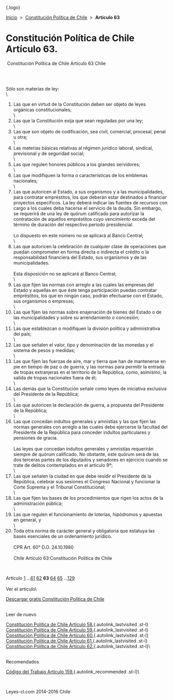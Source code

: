 <div class="wrapper">

[](/index.htm){.logo}
<div class="breadcrumbs">

[Inicio](/index.htm)  &gt;  [Constitución Política de
Chile](/constitucion_politica_de_chile.htm "Constitución Política de Chile")
 &gt;  **Artículo 63**

</div>

<div class="middle">

<div class="container">

Constitución Política de Chile\
Artículo 63.
===============================

<div id="goser">

</div>

﻿
Constitución Política de Chile Artículo 63 Chile

\
﻿
<div id="squareAds">

</div>

<div id="statya">

Sólo son materias de ley:\
\
1) Las que en virtud de la Constitución deben ser objeto de leyes
orgánicas constitucionales;\
\
2) Las que la Constitución exija que sean reguladas por una ley;\
\
3) Las que son objeto de codificación, sea civil, comercial, procesal,
penal u otra;\
\
4) Las materias básicas relativas al régimen jurídico laboral, sindical,
previsional y de seguridad social;\
\
5) Las que regulen honores públicos a los grandes servidores;\
\
6) Las que modifiquen la forma o características de los emblemas
nacionales;\
\
7) Las que autoricen al Estado, a sus organismos y a las
municipalidades, para contratar empréstitos, los que deberán estar
destinados a financiar proyectos específicos. La ley deberá indicar las
fuentes de recursos con cargo a los cuales deba hacerse el servicio de
la deuda. Sin embargo, se requerirá de una ley de quórum calificado para
autorizar la contratación de aquellos empréstitos cuyo vencimiento
exceda del término de duración del respectivo período presidencial.\
\
Lo dispuesto en este número no se aplicará al Banco Central;\
\
8) Las que autoricen la celebración de cualquier clase de operaciones
que puedan comprometer en forma directa o indirecta el crédito o la
responsabilidad financiera del Estado, sus organismos y de las
municipalidades.\
\
Esta disposición no se aplicará al Banco Central;\
\
9) Las que fijen las normas con arreglo a las cuales las empresas del
Estado y aquellas en que éste tenga participación puedan contratar
empréstitos, los que en ningún caso, podrán efectuarse con el Estado,
sus organismos o empresas;\
\
10) Las que fijen las normas sobre enajenación de bienes del Estado o de
las municipalidades y sobre su arrendamiento o concesión;\
\
11) Las que establezcan o modifiquen la división política y
administrativa del país;\
\
12) Las que señalen el valor, tipo y denominación de las monedas y el
sistema de pesos y medidas;\
\
13) Las que fijen las fuerzas de aire, mar y tierra que han de
mantenerse en pie en tiempo de paz o de guerra, y las normas para
permitir la entrada de tropas extranjeras en el territorio de la
República, como, asimismo, la salida de tropas nacionales fuera de él;\
\
14) Las demás que la Constitución señale como leyes de iniciativa
exclusiva del Presidente de la República;\
\
15) Las que autoricen la declaración de guerra, a propuesta del
Presidente de la República;\
\
16) Las que concedan indultos generales y amnistías y las que fijen las
normas generales con arreglo a las cuales debe ejercerse la facultad del
Presidente de la República para conceder indultos particulares y
pensiones de gracia.\
\
Las leyes que concedan indultos generales y amnistías requerirán siempre
de quórum calificado. No obstante, este quórum será de las dos terceras
partes de los diputados y senadores en ejercicio cuando se trate de
delitos contemplados en el artículo 9º;\
\
17) Las que señalen la ciudad en que debe residir el Presidente de la
República, celebrar sus sesiones el Congreso Nacional y funcionar la
Corte Suprema y el Tribunal Constitucional;\
\
18) Las que fijen las bases de los procedimientos que rigen los actos de
la administración pública;\
\
19) Las que regulen el funcionamiento de loterías, hipódromos y apuestas
en general, y\
\
20) Toda otra norma de carácter general y obligatoria que estatuya las
bases esenciales de un ordenamiento jurídico.\
\
CPR Art. 60° D.O. 24.10.1980\
\
Chile Artículo 63 Constitución Política de Chile

</div>

﻿
<div id="ads1">

</div>

<div class="breadstat">

Artículo
[1](/constitucion_politica_de_chile/1.htm) ...[61](/constitucion_politica_de_chile/61.htm) [62](/constitucion_politica_de_chile/62.htm) **63** [64](/constitucion_politica_de_chile/64.htm) [65](/constitucion_politica_de_chile/65.htm) ...[129](/constitucion_politica_de_chile/129.htm) \
\
Ver el artículo\

</div>

[Descargar gratis Constitución Política de
Chile](/constitucion_politica_de_chile/download.htm "Descargar gratis Constitución Política de Chile")
﻿
<div style="clear: left">

</div>

\
Leer de nuevo

[Constitución Política de Chile Artículo
58.](/constitucion_politica_de_chile/58.htm){.autolink_lastvisited
.st-l} [Constitución Política de Chile Artículo
59.](/constitucion_politica_de_chile/59.htm){.autolink_lastvisited
.st-l} [Constitución Política de Chile Artículo
60.](/constitucion_politica_de_chile/60.htm){.autolink_lastvisited
.st-l} [Constitución Política de Chile Artículo
61.](/constitucion_politica_de_chile/61.htm){.autolink_lastvisited
.st-l} [Constitución Política de Chile Artículo
62.](/constitucion_politica_de_chile/62.htm){.autolink_lastvisited
.st-l}\
<div style="clear: left">

</div>

\
Recomendados

[Código del Trabajo Artículo
159.](/codigo_del_trabajo/159.htm?utm_source=this&utm_medium=refs&utm_campaign=recommended){.autolink_recommended
.st-l}\

</div>

﻿
<div id="LeftAds">

</div>

</div>

Leyes-cl.com 2014-2016 Chile

</div>
